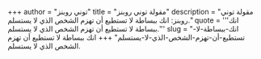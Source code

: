 +++
author = "توني روبنز"
title = "مقولة توني روبنز"
description = "مقولة توني روبنز: انك ببساطة لا تستطيع أن تهزم الشخص الذي لا يستسلم."
quote = '''انك ببساطة لا تستطيع أن تهزم الشخص الذي لا يستسلم.'''
slug = "انك-ببساطة-لا-تستطيع-أن-تهزم-الشخص-الذي-لا-يستسلم"
+++
انك ببساطة لا تستطيع أن تهزم الشخص الذي لا يستسلم.
